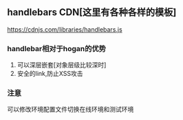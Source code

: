 ## handlebars CDN[这里有各种各样的模板]
https://cdnjs.com/libraries/handlebars.js  
### handlebar相对于hogan的优势
1. 可以深层嵌套[对象层级比较深时]
2. 安全的link,防止XSS攻击

### 注意
可以修改环境配置文件切换在线环境和测试环境
